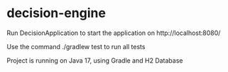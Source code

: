 # decision-engine

Run DecisionApplication to start the application on http://localhost:8080/

Use the command ./gradlew test to run all tests

Project is running on Java 17, using Gradle and H2 Database
